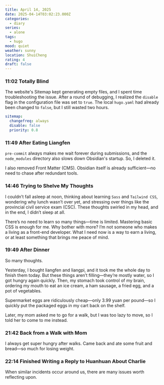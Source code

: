 ```yaml
---
title: April 14, 2025
date: 2025-04-14T03:02:23.000Z
categories:
  - diary
series:
  - alone
tags:
  - hugo
mood: quiet
weather: sunny
location: ShuiCheng
rating: 4
draft: false
---
```


### 11:02 Totally Blind  

The website's Sitemap kept generating empty files, and I spent time troubleshooting the issue. After a round of debugging, I realized the `disable` flag in the configuration file was set to `true`. The local `hugo.yaml` had already been changed to `false`, but I still wasted two hours.  

```yaml
sitemap:
  changefreq: always
  disable: false
  priority: 0.8
```  

### 11:49 After Eating Liangfen  

`pre-commit` always makes me wait forever during submissions, and the `node_modules` directory also slows down Obsidian's startup. So, I deleted it.  

I also removed Front Matter (CMS). Obsidian itself is already sufficient—no need to chase after redundant tools.  

### 14:46 Trying to Shelve My Thoughts  

I couldn’t fall asleep at noon, thinking about learning `Sass` and `Tailwind CSS`, wondering why lunch wasn’t over yet, and stressing over things like the provincial civil service exam (CSC). These thoughts swirled in my head, and in the end, I didn’t sleep at all.  

There’s no need to learn so many things—time is limited. Mastering basic CSS is enough for me. Why bother with more? I’m not someone who makes a living as a front-end developer. What I need now is a way to earn a living, or at least something that brings me peace of mind.  

### 19:49 After Dinner  

So many thoughts.  

Yesterday, I bought liangfen and liangpi, and it took me the whole day to finish them today. But these things aren’t filling—they’re mostly water, so I got hungry again quickly. Then, my stomach took control of my brain, ordering my mouth to eat an ice cream, a ham sausage, a fried egg, and a pot of vegetables.  

Supermarket eggs are ridiculously cheap—only 3.99 yuan per pound—so I quickly put the packaged eggs in my cart back on the shelf.  

Later, my mom asked me to go for a walk, but I was too lazy to move, so I told her to come to me instead.  

### 21:42 Back from a Walk with Mom  

I always get super hungry after walks. Came back and ate some fruit and bread—so much for losing weight.  

### 22:14 Finished Writing a Reply to Huanhuan About Charlie

When similar incidents occur around us, there are many issues worth reflecting upon.

